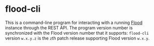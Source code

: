 # flood-cli
This is a command-line program for interacting with a running [Flood](https://flood.js.org) instance through the REST API. The program version number is synchronized with the Flood version number that it supports: `flood-cli` version `w.x.y.z` is the `z`th patch release supporting Flood version `w.x.y`.
